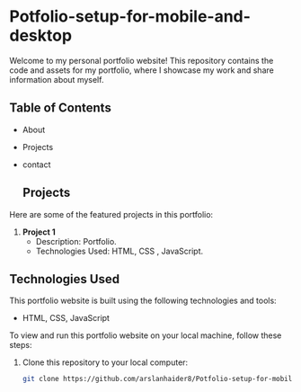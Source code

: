 # Potfolio-setup-for-mobile-and-desktop

Welcome to my personal portfolio website! This repository contains the code and assets for my portfolio, where I showcase my work and share information about myself.

## Table of Contents
- About
- Projects
- contact


  ## Projects

Here are some of the featured projects in this portfolio:

1. **Project 1**
   - Description:  Portfolio.
   - Technologies Used: HTML, CSS , JavaScript.
  


## Technologies Used

This portfolio website is built using the following technologies and tools:
- HTML, CSS, JavaScript


To view and run this portfolio website on your local machine, follow these steps:

1. Clone this repository to your local computer:

   ```bash
   git clone https://github.com/arslanhaider8/Potfolio-setup-for-mobile-and-desktop.git
